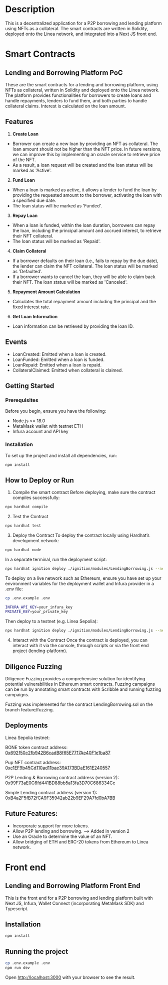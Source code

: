 # Description
This is a decentralized application for a P2P borrowing and lending platform using NFTs as a collateral.
The smart contracts are written in Solidity, deployed onto the Linea network, and integrated into a Next JS front end.

# Smart Contracts

## Lending and Borrowing Platform PoC
These are the smart contracts for a lending and borrowing platform, using NFTs as collateral, written in Solidity and deployed onto the Linea network.  
The platform provides functionalities for borrowers to create loans and handle repayments, lenders to fund them, and both parties to handle collateral claims. Interest is calculated on the loan amount.

## Features
1. **Create Loan**
- Borrower can create a new loan by providing an NFT as collateral. The loan amount should not be higher than the NFT price. In future versions, we can improve this by implementing an oracle service to retrieve price of the NFT.
- As a result, a loan request will be created and the loan status will be marked as 'Active'.

2. **Fund Loan**
- When a loan is marked as active, it allows a lender to fund the loan by providing the requested amount to the borrower, activating the loan with a specified due date.
- The loan status will be marked as 'Funded'.

3. **Repay Loan**
- When a loan is funded, within the loan duration, borrowers can repay the loan, including the principal amount and accrued interest, to retrieve their NFT collateral.
- The loan status will be marked as 'Repaid'.

4. **Claim Collateral**
- If a borrower defaults on their loan (i.e., fails to repay by the due date), the lender can claim the NFT collateral. The loan status will be marked as 'Defaulted'.
- If a borrower wants to cancel the loan, they will be able to claim back their NFT. The loan status will be marked as 'Canceled'.

5. **Repayment Amount Calculation**
- Calculates the total repayment amount including the principal and the fixed interest rate.

6. **Get Loan Information**
- Loan information can be retrieved by providing the loan ID.

## Events
- LoanCreated: Emitted when a loan is created.
- LoanFunded: Emitted when a loan is funded.
- LoanRepaid: Emitted when a loan is repaid.
- CollateralClaimed: Emitted when collateral is claimed.

## Getting Started

### Prerequisites
Before you begin, ensure you have the following:

- Node.js >= 18.0
- MetaMask wallet with testnet ETH
- Infura account and API key

### Installation
To set up the project and install all dependencies, run:
```bash
npm install
```

## How to Deploy or Run
1. Compile the smart contract
Before deploying, make sure the contract compiles successfully:
```bash
npx hardhat compile
```

2. Test the Contract
```bash
npx hardhat test
```

3. Deploy the Contract
To deploy the contract locally using Hardhat’s development network:

```bash
npx hardhat node
```

In a separate terminal, run the deployment script:
```bash
npx hardhat ignition deploy ./ignition/modules/LendingBorrowing.js --network localhost
```

To deploy on a live network such as Ethereum, ensure you have set up your environment variables for the deployment wallet and Infura provider in a .env file:
```bash
cp .env.example .env
```

```bash
INFURA_API_KEY=your_infura_key
PRIVATE_KEY=your_private_key
```
Then deploy to a testnet (e.g. Linea Sepolia):

```bash
npx hardhat ignition deploy ./ignition/modules/LendingBorrowing.js --network linea_sepolia
```

4. Interact with the Contract
Once the contract is deployed, you can interact with it via the console, through scripts or via the front end project (lending-platform).

## Diligence Fuzzing
Diligence Fuzzing provides a comprehensive solution for identifying potential vulnerabilities in Ethereum smart contracts. Fuzzing campaigns can be run by annotating smart contracts with Scribble and running fuzzing campaigns.

Fuzzing was implemented for the contract LendingBorrowing.sol on the branch feature/fuzzing.

## Deployments
Linea Sepolia testnet: 

BONE token contract address: [0x692f50c2fb942B6cadB8f65E7717Ae40F1e1ba87](https://sepolia.lineascan.build/address/0x692f50c2fb942B6cadB8f65E7717Ae40F1e1ba87)

Pup NFT contract address: [0xc1EF9b45Cd110ad11bae39A173BDaE161E240557](https://sepolia.lineascan.build/address/0xc1EF9b45Cd110ad11bae39A173BDaE161E240557)

P2P Lending & Borrowing contract address (version 2):
0x99F73aE0C6fd441BD88bb5a13fa3D70C686334Cc

Simple Lending contract address (version 1): 0xB4a2F5fB72fCA9F35942ab22b9EF29A7fd0bA7BB

## Future Features:
- Incorporate support for more tokens.
- Allow P2P lending and borrowing. --> Added in version 2
- Use an Oracle to determine the value of an NFT.
- Allow bridging of ETH and ERC-20 tokens from Ethereum to Linea network.

# Front end

## Lending and Borrowing Platform Front End
This is the front end for a P2P borrowing and lending platform built with Next JS, Infura, Wallet Connect (incorporating MetaMask SDK) and Typescript. 

## Installation
```bash
npm install
```

## Running the project

```bash
cp .env.example .env
npm run dev
```

Open [http://localhost:3000](http://localhost:3000) with your browser to see the result.